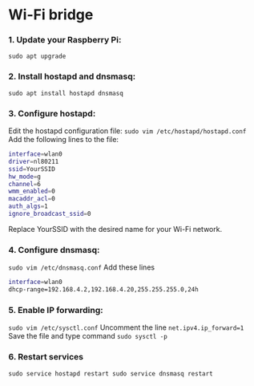 # Wi-Fi bridge
### 1. Update your Raspberry Pi:
`sudo apt upgrade`
### 2. Install hostapd and dnsmasq:
`sudo apt install hostapd dnsmasq`
### 3. Configure hostapd:
Edit the hostapd configuration file:
`sudo vim /etc/hostapd/hostapd.conf`
Add the following lines to the file:
```bash
interface=wlan0
driver=nl80211
ssid=YourSSID
hw_mode=g
channel=6
wmm_enabled=0
macaddr_acl=0
auth_algs=1
ignore_broadcast_ssid=0
```
Replace YourSSID with the desired name for your Wi-Fi network.
### 4. Configure dnsmasq:
`sudo vim /etc/dnsmasq.conf`
Add these lines
```bash
interface=wlan0
dhcp-range=192.168.4.2,192.168.4.20,255.255.255.0,24h
```
### 5. Enable IP forwarding:
`sudo vim /etc/sysctl.conf`
Uncomment the line 
`net.ipv4.ip_forward=1`
Save the file and type command `sudo sysctl -p`
### 6. Restart services
`sudo service hostapd restart
sudo service dnsmasq restart
`

